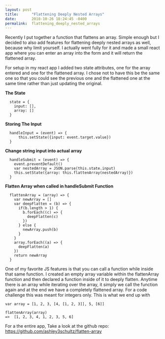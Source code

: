 ```yaml
---
layout: post
title:      "Flattening Deeply Nested Arrays"
date:       2018-10-26 18:24:45 -0400
permalink:  flattening_deeply_nested_arrays
---
```



Recently I put together a function that flattens an array. Simple enough but I decided to also add features for flattening deeply nested arrays as well, because why limit yourself. I actually went fully for it and made a small react app where you can enter an array into the form and it will return the flattened array. 

For setup in my react app I added two state attributes, one for the array entered and one for the flattened array. 
I chose not to have this be the same one so that you could see the previous one and the flattened one at the same time rather than just updating the original. 

**The State**

```
  state = {
    input: [],
    array: []
  }
```

**Storing The Input**

```
  handleInput = (event) => {
      this.setState({input: event.target.value})
  }
```


**Change string input into actual array**

```
  handleSubmit = (event) => {
    event.preventDefault()
    var nestedArray = JSON.parse(this.state.input)
    this.setState({array: this.flattenArray(nestedArray)})
  }
```

**Flatten Array when called in handleSubmit Function**

```
  flattenArray = (array) => {
    var newArray = []
    var deepFlatten = (b) => {
      if(b.length > 1) {
        b.forEach((c) => { 
          deepFlatten(c) 
        })
      } else {
        newArray.push(b)
      }
    }
    array.forEach((a) => { 
      deepFlatten(a) 
    })
    return newArray
  }
```

One of my favorite JS features is that you can call a function while inside that same function. I created an empty array variable within the flattenArray function and then declared a function inside of it to deeply flatten. Anytime there is an array while iterating over the array, it simply we call the function again and at the end we have a completely flattened array. For a code challenge this was meant for integers only. 
This is what we end up with

```
var array = [1, 2, 3, [4, [1, 2, 3]], 5, [6]]

flattenArray(array)
=>  [1, 2, 3, 4, 1, 2, 3, 5, 6]
```

For a the entire app, Take a look at the github repo: 
https://github.com/ashley3schultz/flatten-array


